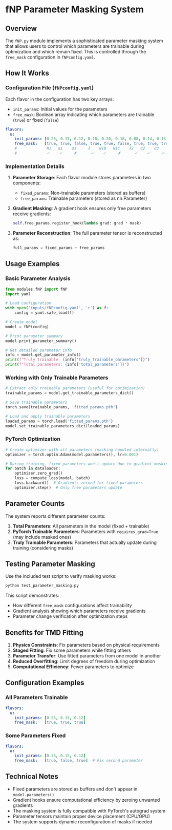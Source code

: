 # fNP Parameter Masking System

## Overview

The `fNP.py` module implements a sophisticated parameter masking system that allows users to control which parameters are trainable during optimization and which remain fixed. This is controlled through the `free_mask` configuration in `fNPconfig.yaml`.

## How It Works

### Configuration File (`fNPconfig.yaml`)

Each flavor in the configuration has two key arrays:

- `init_params`: Initial values for the parameters
- `free_mask`: Boolean array indicating which parameters are trainable (`true`) or fixed (`false`)

```yaml
flavors:
  u:
    init_params: [0.25, 0.15, 0.12, 0.10, 0.20, 0.18, 0.08, 0.14, 0.13, 0.11, 0.09]
    free_mask:   [true, true, false, true, true, false, true, true, true, false, true]
    #             N1   α1    σ1     λ    N1B   N1C    λ2   α2    α3    σ2    σ3
    #             ✓    ✓     ✗      ✓    ✓     ✗      ✓    ✓     ✓     ✗     ✓
```

### Implementation Details

1. **Parameter Storage**: Each flavor module stores parameters in two components:
   - `fixed_params`: Non-trainable parameters (stored as buffers)
   - `free_params`: Trainable parameters (stored as nn.Parameter)

2. **Gradient Masking**: A gradient hook ensures only free parameters receive gradients:

   ```python
   self.free_params.register_hook(lambda grad: grad * mask)
   ```

3. **Parameter Reconstruction**: The full parameter tensor is reconstructed as:

   ```python
   full_params = fixed_params + free_params
   ```

## Usage Examples

### Basic Parameter Analysis

```python
from modules.fNP import fNP
import yaml

# Load configuration
with open('inputs/fNPconfig.yaml', 'r') as f:
    config = yaml.safe_load(f)

# Create model
model = fNP(config)

# Print parameter summary
model.print_parameter_summary()

# Get detailed parameter info
info = model.get_parameter_info()
print(f"Truly trainable: {info['truly_trainable_parameters']}")
print(f"Total parameters: {info['total_parameters']}")
```

### Working with Only Trainable Parameters

```python
# Extract only trainable parameters (useful for optimization)
trainable_params = model.get_trainable_parameters_dict()

# Save trainable parameters
torch.save(trainable_params, 'fitted_params.pth')

# Load and apply trainable parameters
loaded_params = torch.load('fitted_params.pth')
model.set_trainable_parameters_dict(loaded_params)
```

### PyTorch Optimization

```python
# Create optimizer with all parameters (masking handled internally)
optimizer = torch.optim.Adam(model.parameters(), lr=0.001)

# During training, fixed parameters won't update due to gradient masking
for batch in dataloader:
    optimizer.zero_grad()
    loss = compute_loss(model, batch)
    loss.backward()  # Gradients zeroed for fixed parameters
    optimizer.step()  # Only free parameters update
```

## Parameter Counts

The system reports different parameter counts:

1. **Total Parameters**: All parameters in the model (fixed + trainable)
2. **PyTorch Trainable Parameters**: Parameters with `requires_grad=True` (may include masked ones)
3. **Truly Trainable Parameters**: Parameters that actually update during training (considering masks)

## Testing Parameter Masking

Use the included test script to verify masking works:

```bash
python test_parameter_masking.py
```

This script demonstrates:

- How different `free_mask` configurations affect trainability
- Gradient analysis showing which parameters receive gradients
- Parameter change verification after optimization steps

## Benefits for TMD Fitting

1. **Physics Constraints**: Fix parameters based on physical requirements
2. **Staged Fitting**: Fix some parameters while fitting others
3. **Parameter Transfer**: Use fitted parameters from one model in another
4. **Reduced Overfitting**: Limit degrees of freedom during optimization
5. **Computational Efficiency**: Fewer parameters to optimize

## Configuration Examples

### All Parameters Trainable

```yaml
flavors:
  u:
    init_params: [0.25, 0.15, 0.12]
    free_mask:   [true, true, true]
```

### Some Parameters Fixed

```yaml
flavors:
  u:
    init_params: [0.25, 0.15, 0.12]
    free_mask:   [true, false, true]  # Fix second parameter
```

## Technical Notes

- Fixed parameters are stored as buffers and don't appear in `model.parameters()`
- Gradient hooks ensure computational efficiency by zeroing unwanted gradients
- The masking system is fully compatible with PyTorch's autograd system
- Parameter tensors maintain proper device placement (CPU/GPU)
- The system supports dynamic reconfiguration of masks if needed

